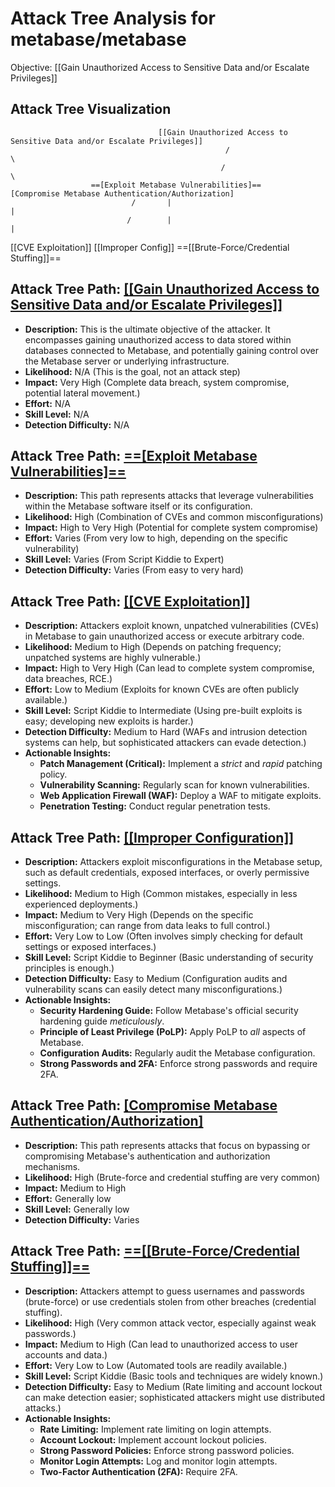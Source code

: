 # Attack Tree Analysis for metabase/metabase

Objective: [[Gain Unauthorized Access to Sensitive Data and/or Escalate Privileges]]

## Attack Tree Visualization

                                     [[Gain Unauthorized Access to Sensitive Data and/or Escalate Privileges]]
                                                    /                                                   \
                                                   /                                                    \
                      ==[Exploit Metabase Vulnerabilities]==                                     [Compromise Metabase Authentication/Authorization]
                               /       |                                                                       |               
                              /        |                                                                       |                
[[CVE Exploitation]] [[Improper Config]]                                                     ==[[Brute-Force/Credential Stuffing]]==

## Attack Tree Path: [[[Gain Unauthorized Access to Sensitive Data and/or Escalate Privileges]]](./attack_tree_paths/__gain_unauthorized_access_to_sensitive_data_andor_escalate_privileges__.md)

*   **Description:** This is the ultimate objective of the attacker. It encompasses gaining unauthorized access to data stored within databases connected to Metabase, and potentially gaining control over the Metabase server or underlying infrastructure.
*   **Likelihood:**  N/A (This is the goal, not an attack step)
*   **Impact:** Very High (Complete data breach, system compromise, potential lateral movement.)
*   **Effort:** N/A
*   **Skill Level:** N/A
*   **Detection Difficulty:** N/A

## Attack Tree Path: [==[Exploit Metabase Vulnerabilities]==](./attack_tree_paths/==_exploit_metabase_vulnerabilities_==.md)

*   **Description:** This path represents attacks that leverage vulnerabilities within the Metabase software itself or its configuration.
*   **Likelihood:** High (Combination of CVEs and common misconfigurations)
*   **Impact:** High to Very High (Potential for complete system compromise)
*   **Effort:** Varies (From very low to high, depending on the specific vulnerability)
*   **Skill Level:** Varies (From Script Kiddie to Expert)
*   **Detection Difficulty:** Varies (From easy to very hard)

## Attack Tree Path: [[[CVE Exploitation]]](./attack_tree_paths/__cve_exploitation__.md)

*   **Description:** Attackers exploit known, unpatched vulnerabilities (CVEs) in Metabase to gain unauthorized access or execute arbitrary code.
*   **Likelihood:** Medium to High (Depends on patching frequency; unpatched systems are highly vulnerable.)
*   **Impact:** High to Very High (Can lead to complete system compromise, data breaches, RCE.)
*   **Effort:** Low to Medium (Exploits for known CVEs are often publicly available.)
*   **Skill Level:** Script Kiddie to Intermediate (Using pre-built exploits is easy; developing new exploits is harder.)
*   **Detection Difficulty:** Medium to Hard (WAFs and intrusion detection systems can help, but sophisticated attackers can evade detection.)
*   **Actionable Insights:**
    *   **Patch Management (Critical):** Implement a *strict* and *rapid* patching policy.
    *   **Vulnerability Scanning:** Regularly scan for known vulnerabilities.
    *   **Web Application Firewall (WAF):** Deploy a WAF to mitigate exploits.
    *   **Penetration Testing:** Conduct regular penetration tests.

## Attack Tree Path: [[[Improper Configuration]]](./attack_tree_paths/__improper_configuration__.md)

*   **Description:** Attackers exploit misconfigurations in the Metabase setup, such as default credentials, exposed interfaces, or overly permissive settings.
*   **Likelihood:** Medium to High (Common mistakes, especially in less experienced deployments.)
*   **Impact:** Medium to Very High (Depends on the specific misconfiguration; can range from data leaks to full control.)
*   **Effort:** Very Low to Low (Often involves simply checking for default settings or exposed interfaces.)
*   **Skill Level:** Script Kiddie to Beginner (Basic understanding of security principles is enough.)
*   **Detection Difficulty:** Easy to Medium (Configuration audits and vulnerability scans can easily detect many misconfigurations.)
*   **Actionable Insights:**
    *   **Security Hardening Guide:** Follow Metabase's official security hardening guide *meticulously*.
    *   **Principle of Least Privilege (PoLP):** Apply PoLP to *all* aspects of Metabase.
    *   **Configuration Audits:** Regularly audit the Metabase configuration.
    *   **Strong Passwords and 2FA:** Enforce strong passwords and require 2FA.

## Attack Tree Path: [[Compromise Metabase Authentication/Authorization]](./attack_tree_paths/_compromise_metabase_authenticationauthorization_.md)

*   **Description:** This path represents attacks that focus on bypassing or compromising Metabase's authentication and authorization mechanisms.
*   **Likelihood:** High (Brute-force and credential stuffing are very common)
*   **Impact:** Medium to High
*   **Effort:** Generally low
*   **Skill Level:** Generally low
*   **Detection Difficulty:** Varies

## Attack Tree Path: [==[[Brute-Force/Credential Stuffing]]==](./attack_tree_paths/==__brute-forcecredential_stuffing__==.md)

*   **Description:** Attackers attempt to guess usernames and passwords (brute-force) or use credentials stolen from other breaches (credential stuffing).
*   **Likelihood:** High (Very common attack vector, especially against weak passwords.)
*   **Impact:** Medium to High (Can lead to unauthorized access to user accounts and data.)
*   **Effort:** Very Low to Low (Automated tools are readily available.)
*   **Skill Level:** Script Kiddie (Basic tools and techniques are widely known.)
*   **Detection Difficulty:** Easy to Medium (Rate limiting and account lockout can make detection easier; sophisticated attackers might use distributed attacks.)
*   **Actionable Insights:**
    *   **Rate Limiting:** Implement rate limiting on login attempts.
    *   **Account Lockout:** Implement account lockout policies.
    *   **Strong Password Policies:** Enforce strong password policies.
    *   **Monitor Login Attempts:** Log and monitor login attempts.
    *   **Two-Factor Authentication (2FA):** Require 2FA.

